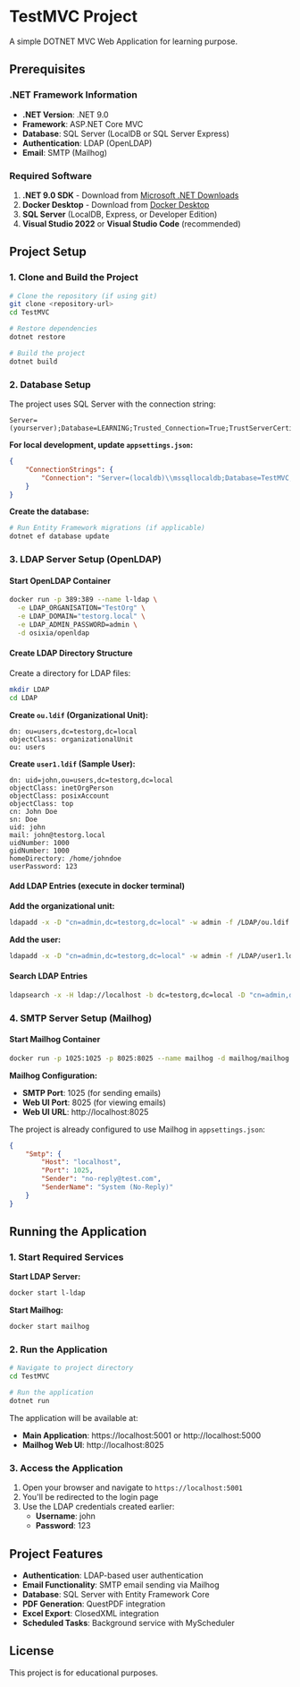 # TestMVC Project

A simple DOTNET MVC Web Application for learning purpose.

## Prerequisites

### .NET Framework Information
- **.NET Version**: .NET 9.0
- **Framework**: ASP.NET Core MVC
- **Database**: SQL Server (LocalDB or SQL Server Express)
- **Authentication**: LDAP (OpenLDAP)
- **Email**: SMTP (Mailhog)

### Required Software
1. **.NET 9.0 SDK** - Download from [Microsoft .NET Downloads](https://dotnet.microsoft.com/download/dotnet/9.0)
2. **Docker Desktop** - Download from [Docker Desktop](https://www.docker.com/products/docker-desktop/)
3. **SQL Server** (LocalDB, Express, or Developer Edition)
4. **Visual Studio 2022** or **Visual Studio Code** (recommended)

## Project Setup

### 1. Clone and Build the Project

```bash
# Clone the repository (if using git)
git clone <repository-url>
cd TestMVC

# Restore dependencies
dotnet restore

# Build the project
dotnet build
```

### 2. Database Setup

The project uses SQL Server with the connection string:
```
Server=(yourserver);Database=LEARNING;Trusted_Connection=True;TrustServerCertificate=True;
```

**For local development, update `appsettings.json`:**
```json
{
    "ConnectionStrings": {
        "Connection": "Server=(localdb)\\mssqllocaldb;Database=TestMVC;Trusted_Connection=True;TrustServerCertificate=True;"
    }
}
```

**Create the database:**
```bash
# Run Entity Framework migrations (if applicable)
dotnet ef database update
```

### 3. LDAP Server Setup (OpenLDAP)

#### Start OpenLDAP Container
```bash
docker run -p 389:389 --name l-ldap \
  -e LDAP_ORGANISATION="TestOrg" \
  -e LDAP_DOMAIN="testorg.local" \
  -e LDAP_ADMIN_PASSWORD=admin \
  -d osixia/openldap
```

#### Create LDAP Directory Structure

Create a directory for LDAP files:
```bash
mkdir LDAP
cd LDAP
```

**Create `ou.ldif` (Organizational Unit):**
```ldif
dn: ou=users,dc=testorg,dc=local
objectClass: organizationalUnit
ou: users
```

**Create `user1.ldif` (Sample User):**
```ldif
dn: uid=john,ou=users,dc=testorg,dc=local
objectClass: inetOrgPerson
objectClass: posixAccount
objectClass: top
cn: John Doe
sn: Doe
uid: john
mail: john@testorg.local
uidNumber: 1000
gidNumber: 1000
homeDirectory: /home/johndoe
userPassword: 123
```

#### Add LDAP Entries (execute in docker terminal)

**Add the organizational unit:**
```bash
ldapadd -x -D "cn=admin,dc=testorg,dc=local" -w admin -f /LDAP/ou.ldif -H ldap://localhost -ZZ
```

**Add the user:**
```bash
ldapadd -x -D "cn=admin,dc=testorg,dc=local" -w admin -f /LDAP/user1.ldif -H ldap://localhost -ZZ
```

#### Search LDAP Entries
```bash
ldapsearch -x -H ldap://localhost -b dc=testorg,dc=local -D "cn=admin,dc=testorg,dc=local" -w admin
```

### 4. SMTP Server Setup (Mailhog)

#### Start Mailhog Container
```bash
docker run -p 1025:1025 -p 8025:8025 --name mailhog -d mailhog/mailhog
```

**Mailhog Configuration:**
- **SMTP Port**: 1025 (for sending emails)
- **Web UI Port**: 8025 (for viewing emails)
- **Web UI URL**: http://localhost:8025

The project is already configured to use Mailhog in `appsettings.json`:
```json
{
    "Smtp": {
        "Host": "localhost",
        "Port": 1025,
        "Sender": "no-reply@test.com",
        "SenderName": "System (No-Reply)"
    }
}
```

## Running the Application

### 1. Start Required Services

**Start LDAP Server:**
```bash
docker start l-ldap
```

**Start Mailhog:**
```bash
docker start mailhog
```

### 2. Run the Application

```bash
# Navigate to project directory
cd TestMVC

# Run the application
dotnet run
```

The application will be available at:
- **Main Application**: https://localhost:5001 or http://localhost:5000
- **Mailhog Web UI**: http://localhost:8025

### 3. Access the Application

1. Open your browser and navigate to `https://localhost:5001`
2. You'll be redirected to the login page
3. Use the LDAP credentials created earlier:
   - **Username**: john
   - **Password**: 123

## Project Features

- **Authentication**: LDAP-based user authentication
- **Email Functionality**: SMTP email sending via Mailhog
- **Database**: SQL Server with Entity Framework Core
- **PDF Generation**: QuestPDF integration
- **Excel Export**: ClosedXML integration
- **Scheduled Tasks**: Background service with MyScheduler

## License

This project is for educational purposes.
